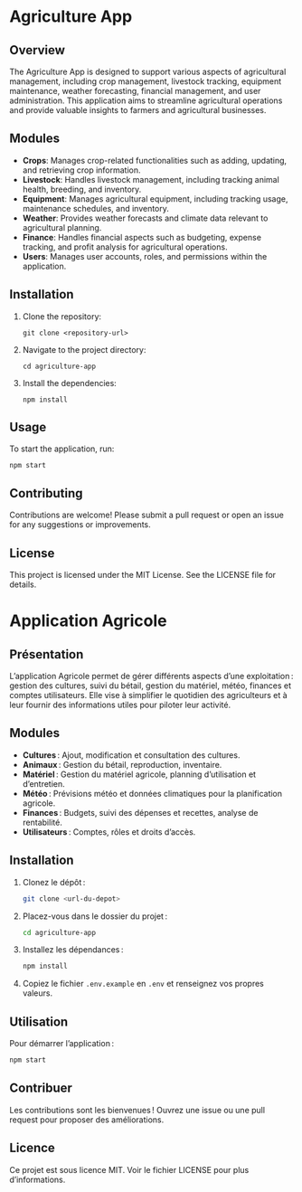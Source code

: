 # Agriculture App

## Overview
The Agriculture App is designed to support various aspects of agricultural management, including crop management, livestock tracking, equipment maintenance, weather forecasting, financial management, and user administration. This application aims to streamline agricultural operations and provide valuable insights to farmers and agricultural businesses.

## Modules
- **Crops**: Manages crop-related functionalities such as adding, updating, and retrieving crop information.
- **Livestock**: Handles livestock management, including tracking animal health, breeding, and inventory.
- **Equipment**: Manages agricultural equipment, including tracking usage, maintenance schedules, and inventory.
- **Weather**: Provides weather forecasts and climate data relevant to agricultural planning.
- **Finance**: Handles financial aspects such as budgeting, expense tracking, and profit analysis for agricultural operations.
- **Users**: Manages user accounts, roles, and permissions within the application.

## Installation
1. Clone the repository:
   ```
   git clone <repository-url>
   ```
2. Navigate to the project directory:
   ```
   cd agriculture-app
   ```
3. Install the dependencies:
   ```
   npm install
   ```

## Usage
To start the application, run:
```
npm start
```

## Contributing
Contributions are welcome! Please submit a pull request or open an issue for any suggestions or improvements.

## License
This project is licensed under the MIT License. See the LICENSE file for details.


# Application Agricole

## Présentation

L’application Agricole permet de gérer différents aspects d’une exploitation : gestion des cultures, suivi du bétail, gestion du matériel, météo, finances et comptes utilisateurs. Elle vise à simplifier le quotidien des agriculteurs et à leur fournir des informations utiles pour piloter leur activité.

## Modules

- **Cultures** : Ajout, modification et consultation des cultures.
- **Animaux** : Gestion du bétail, reproduction, inventaire.
- **Matériel** : Gestion du matériel agricole, planning d’utilisation et d’entretien.
- **Météo** : Prévisions météo et données climatiques pour la planification agricole.
- **Finances** : Budgets, suivi des dépenses et recettes, analyse de rentabilité.
- **Utilisateurs** : Comptes, rôles et droits d’accès.

## Installation

1. Clonez le dépôt :
   ```sh
   git clone <url-du-depot>
   ```

2. Placez-vous dans le dossier du projet :
   ```sh
   cd agriculture-app
   ```

3. Installez les dépendances :
   ```sh
   npm install
   ```

4. Copiez le fichier `.env.example` en `.env` et renseignez vos propres valeurs.

## Utilisation

Pour démarrer l’application :
```sh
npm start
```

## Contribuer

Les contributions sont les bienvenues ! Ouvrez une issue ou une pull request pour proposer des améliorations.

## Licence

Ce projet est sous licence MIT. Voir le fichier LICENSE pour plus d’informations.
